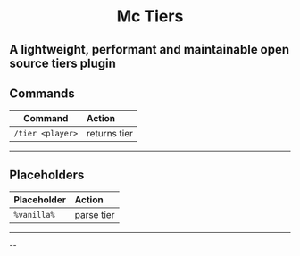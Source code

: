 <h1 align="center">Mc Tiers</h1>

A lightweight, performant and maintainable open source tiers plugin
--
## Commands

| Command           | Action                                         |
|-------------------|:-----------------------------------------------|
| `/tier <player>`           | returns tier   |
<hr>

## Placeholders

| Placeholder           | Action                                         |
|-------------------|:-----------------------------------------------|
| `%vanilla%`           | parse tier   |
<hr>
--
